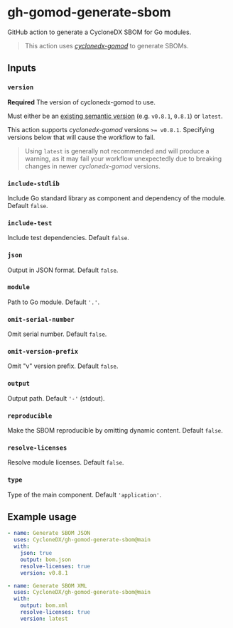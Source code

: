 # gh-gomod-generate-sbom

GitHub action to generate a CycloneDX SBOM for Go modules.

> This action uses [*cyclonedx-gomod*](https://github.com/CycloneDX/cyclonedx-gomod) to generate SBOMs. 

## Inputs

### `version`

**Required** The version of cyclonedx-gomod to use.

Must either be an [existing semantic version](https://github.com/CycloneDX/cyclonedx-gomod/releases) (e.g. `v0.8.1`, `0.8.1`) or `latest`.

This action supports *cyclonedx-gomod* versions `>= v0.8.1`. Specifying versions below that will cause the workflow to fail.

> Using `latest` is generally not recommended and will produce a warning, as it may fail your workflow 
> unexpectedly due to breaking changes in newer *cyclonedx-gomod* versions.

### `include-stdlib`

Include Go standard library as component and dependency of the module. Default `false`.

### `include-test`

Include test dependencies. Default `false`.

### `json`

Output in JSON format. Default `false`.

### `module`

Path to Go module. Default `'.'`.

### `omit-serial-number`

Omit serial number. Default `false`.

### `omit-version-prefix`

Omit "v" version prefix. Default `false`.

### `output`

Output path. Default `'-'` (stdout).

### `reproducible`

Make the SBOM reproducible by omitting dynamic content. Default `false`.

### `resolve-licenses`

Resolve module licenses. Default `false`.

### `type`

Type of the main component. Default `'application'`.

## Example usage

```yaml
- name: Generate SBOM JSON
  uses: CycloneDX/gh-gomod-generate-sbom@main
  with:
    json: true
    output: bom.json
    resolve-licenses: true
    version: v0.8.1

- name: Generate SBOM XML
  uses: CycloneDX/gh-gomod-generate-sbom@main
  with:
    output: bom.xml
    resolve-licenses: true
    version: latest
```
